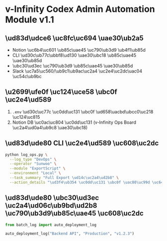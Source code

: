 # v-Infinity Codex Admin Automation Module v1.1

## \ud83d\udce6 \uc8fc\uc694 \uae30\ub2a5
- Notion \uc6b4\uc601 \ub85c\uae45 \uc790\ub3d9 \ub4f1\ub85d
- CLI \ud30c\ub77c\ubbf8\ud130 \uae30\ubc18 \ub85c\uae45 \uae30\ub85d
- \ubc30\ud3ec \uc790\ub3d9 \ub85c\uae45 \uae30\ub85d
- Slack \uc7a5\uc560/\ub9c1\ub9ac\uc2a4 \uc2e4\uc2dc\uac04 \uc54c\ub9bc

## \u2699\ufe0f \uc124\uce58 \ubc0f \uc2e4\ud589
1. `.env` \ud30c\uc77c \uc0dd\uc131 \ubc0f \ud658\uacbd\ubcc0\uc218 \uc124\uc815
2. Notion DB \uc0ac\uc804 \uc0dd\uc131 (v-Infinity Ops Board \uc2a4\ud0a4\ub9c8 \uae30\ubc18)

## \ud83d\ude80 CLI \uc2e4\ud589 \uc608\uc2dc
```bash
python log_ops.py \
  --log_type "DevOps" \
  --operator "Sunwoo" \
  --module "ExportScript" \
  --environment "Local" \
  --task_summary "Full Export \ud14c\uc2a4\ud2b8" \
  --action_details "\ud3f4\ub354 \uc0dd\uc131 \ubc0f \uac80\uc99d \uc644\ub8cc"
```

## \ud83d\ude80 \ubc30\ud3ec \uc2a4\ud06c\ub9bd\ud2b8 \uc790\ub3d9\ub85c\uae45 \uc608\uc2dc
```python
from batch_log import auto_deployment_log

auto_deployment_log("Backend API", "Production", "v1.2.3")
```
